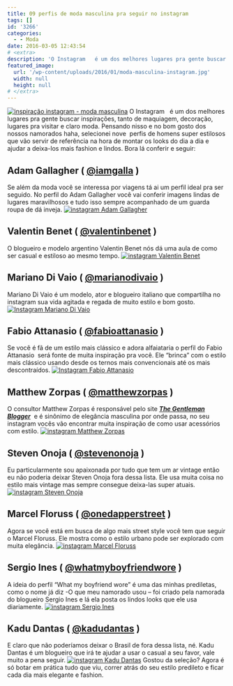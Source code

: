 ```yaml
---
title: 09 perfis de moda masculina pra seguir no instagram
tags: []
id: '3266'
categories:
  - - Moda
date: 2016-03-05 12:43:54
# <extra>
description: 'O Instagram   é um dos melhores lugares pra gente buscar inspirações, tanto de maquiagem, decoração, lugares pra visitar e claro moda. Pensando nisso e no bom gosto dos nossos namorados haha, selecionei nove  perfis de homens super estilosos que vão servir de referência na hora de montar os looks do dia a dia e ajudar a deixa-los mais fashion e lindos. Bora lá conferir e seguir: Adam Gallagher ( @iamgalla ) Se além da moda você se interessa por viagens tá ai um perfil ideal pra ser seguido. No perfil do Adam Gallagher você vai conferir imagens lindas de lugares maravilhosos e tudo isso sempre acompanhado de um guarda roupa de dá inveja. Valentin Benet ( @valentinbenet ) O blogueiro e modelo argentino Valentin Benet nós dá uma aula de como ser casual e estiloso ao mesmo tempo. Mariano &hellip;'
featured_image: 
  url: '/wp-content/uploads/2016/01/moda-masculina-instagram.jpg'
  width: null
  height: null
# </extra>
---
```


[![inspiração instagram - moda masculina](/wp-content/uploads/2016/01/moda-masculina-instagram.jpg)](/wp-content/uploads/2016/01/moda-masculina-instagram.jpg) O Instagram   é um dos melhores lugares pra gente buscar inspirações, tanto de maquiagem, decoração, lugares pra visitar e claro moda. Pensando nisso e no bom gosto dos nossos namorados haha, selecionei nove  perfis de homens super estilosos que vão servir de referência na hora de montar os looks do dia a dia e ajudar a deixa-los mais fashion e lindos. Bora lá conferir e seguir:

## Adam Gallagher ( **[@iamgalla](https://www.instagram.com/iamgalla/)** )

Se além da moda você se interessa por viagens tá ai um perfil ideal pra ser seguido. No perfil do Adam Gallagher você vai conferir imagens lindas de lugares maravilhosos e tudo isso sempre acompanhado de um guarda roupa de dá inveja. [![instagram Adam Gallagher](/wp-content/uploads/2016/01/Adam-Gallagher-@iamgalla-.jpg)](/wp-content/uploads/2016/01/Adam-Gallagher-@iamgalla-.jpg)

## **Valentin Benet ( [@valentinbenet](https://www.instagram.com/valentinbenet/) )**

O blogueiro e modelo argentino Valentin Benet nós dá uma aula de como ser casual e estiloso ao mesmo tempo. [![instagram Valentin Benet](/wp-content/uploads/2016/01/Valentin-Benet-@valentinbenet-.jpg)](/wp-content/uploads/2016/01/Valentin-Benet-@valentinbenet-.jpg)

## **Mariano Di Vaio ( [@marianodivaio](https://www.instagram.com/marianodivaio/) )**

Mariano Di Vaio é um modelo, ator e blogueiro italiano que compartilha no instagram sua vida agitada e regada de muito estilo e bom gosto. [![Instagram Mariano Di Vaio](/wp-content/uploads/2016/01/Mariano-Di-Vaio.jpg)](/wp-content/uploads/2016/01/Mariano-Di-Vaio.jpg)

## **Fabio Attanasio ( [@fabioattanasio](https://www.instagram.com/fabioattanasio/) )**

Se você é fã de um estilo mais clássico e adora alfaiataria o perfil do Fabio Attanasio  será fonte de muita inspiração pra você. Ele “brinca” com o estilo mais clássico usando desde os ternos mais convencionais até os mais descontraídos. [![Instagram Fabio Attanasio](/wp-content/uploads/2016/01/Fabio-Attanasio.jpg)](/wp-content/uploads/2016/01/Fabio-Attanasio.jpg)

## **Matthew Zorpas ( [@matthewzorpas](https://www.instagram.com/matthewzorpas/) )**

O consultor Matthew Zorpas é responsável pelo site **_[The Gentleman](http://www.thegentlemanblogger.com/) [Blogger](http://www.thegentlemanblogger.com/)_**  e é sinônimo de elegância masculina por onde passa, no seu instagram vocês vão encontrar muita inspiração de como usar acessórios com estilo. [![instagram Matthew Zorpas](/wp-content/uploads/2016/01/Matthew-Zorpas.jpg)](/wp-content/uploads/2016/01/Matthew-Zorpas.jpg)

## **Steven Onoja ( [@stevenonoja](https://www.instagram.com/stevenonoja/) )**

Eu particularmente sou apaixonada por tudo que tem um ar vintage então eu não poderia deixar Steven Onoja fora dessa lista. Ele usa muita coisa no estilo mais vintage mas sempre consegue deixa-las super atuais. [![instagram Steven Onoja](/wp-content/uploads/2016/01/Steven-Onoja.jpg)](/wp-content/uploads/2016/01/Steven-Onoja.jpg)

## **Marcel Floruss ( [@onedapperstreet](https://www.instagram.com/onedapperstreet/) )**

Agora se você está em busca de algo mais street style você tem que seguir o Marcel Floruss. Ele mostra como o estilo urbano pode ser explorado com muita elegância. [![instagram Marcel Floruss](/wp-content/uploads/2016/01/Marcel-Floruss-.jpg)](/wp-content/uploads/2016/01/Marcel-Floruss-.jpg)

## **Sergio Ines ( [@whatmyboyfriendwore](https://www.instagram.com/whatmyboyfriendwore/) )**

A ideia do perfil “What my boyfriend wore” é uma das minhas prediletas, como o nome já diz -O que meu namorado usou – foi criado pela namorada do blogueiro Sergio Ines e lá ela posta os lindos looks que ele usa diariamente. [![instagram Sergio Ines](/wp-content/uploads/2016/01/Sergio-Ines-.jpg)](/wp-content/uploads/2016/01/Sergio-Ines-.jpg)

## **Kadu Dantas ( [@kadudantas](https://www.instagram.com/kadudantas/) )**

E claro que não poderíamos deixar o Brasil de fora dessa lista, né. Kadu Dantas é um blogueiro que irá te ajudar a usar o casual a seu favor, vale muito a pena seguir. [![instagram Kadu Dantas](/wp-content/uploads/2016/01/kadu-dantas.jpg)](/wp-content/uploads/2016/01/kadu-dantas.jpg) Gostou da seleção? Agora é só botar em prática tudo que viu, correr atrás do seu estilo predileto e ficar cada dia mais elegante e fashion.
